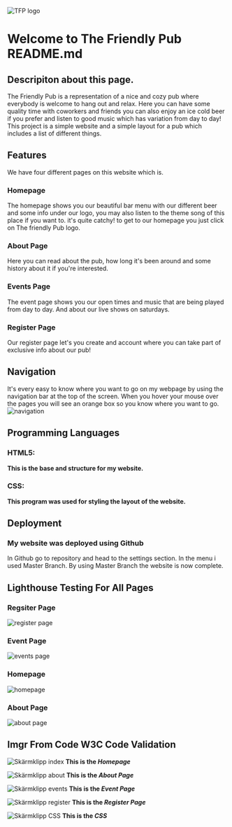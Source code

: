 ![TFP logo](https://github.com/Oscar5p/Project1-The-Friendly-Pub/assets/166016267/4c793fd3-b2d9-4546-80bb-19abb6ca087d)

# Welcome to The Friendly Pub README.md

## Descripiton about this page. 

The Friendly Pub is a representation of a nice and cozy pub where everybody is welcome to hang out and relax.
Here you can have some quality time with coworkers and friends you can also enjoy an ice cold beer if you prefer and listen to good music which has variation from day to day!
This project is a simple website and a simple layout for a pub which includes a list of different things.

## Features

We have four different pages on this website which is.

### Homepage 
The homepage shows you our beautiful bar menu with our different beer and some info under our logo, you may also listen to the theme song of this place if you want to. it's quite catchy!
to get to our homepage you just click on The friendly Pub logo.

### About Page
Here you can read about the pub, how long it's been around and some history about it if you're interested. 

### Events Page
The event page shows you our open times and music that are being played from day to day. And about our live shows on saturdays.

### Register Page
Our register page let's you create and account where you can take part of exclusive info about our pub!


## Navigation

It's every easy to know where you want to go on my webpage by using the navigation bar at the top of the screen.
When you hover your mouse over the pages you will see an orange box so you know where you want to go.
![navigation](https://github.com/Oscar5p/Project1-The-Friendly-Pub/assets/166016267/e3eec7a4-6de6-46fb-bc4a-a36357492252)


## Programming Languages

### HTML5: 
****This is the base and structure for my website.****

### CSS:
****This program was used for styling the layout of the website.****


## Deployment
### My website was deployed using Github

In Github go to repository and head to the settings section.
In the menu i used Master Branch.
By using Master Branch the website is now complete.

## Lighthouse Testing For All Pages

### Regsiter Page
![register page](https://github.com/Oscar5p/Project1-The-Friendly-Pub/assets/166016267/b7133522-b476-48e1-97dd-895cfe450235)

### Event Page
![events page](https://github.com/Oscar5p/Project1-The-Friendly-Pub/assets/166016267/bd9c78ef-e4a3-413a-9339-7a1e623afeaf)

### Homepage
![homepage](https://github.com/Oscar5p/Project1-The-Friendly-Pub/assets/166016267/cd6d4d33-fbe5-4d96-9474-497385bc83d5)

### About Page
![about page](https://github.com/Oscar5p/Project1-The-Friendly-Pub/assets/166016267/ba7bd7ef-7a8e-4930-a8f7-f815ee1a664b)





## Imgr From Code W3C Code Validation

![Skärmklipp index](https://github.com/Oscar5p/Project1-The-Friendly-Pub/assets/166016267/ab66a1d1-9bdb-4cf5-b2d3-76d21f59fa2d)
**This is the _Homepage_**


![Skärmklipp about](https://github.com/Oscar5p/Project1-The-Friendly-Pub/assets/166016267/eae4ea47-0349-4fac-a0f2-9fccefb0c4e6)
**This is the _About Page_**


![Skärmklipp events](https://github.com/Oscar5p/Project1-The-Friendly-Pub/assets/166016267/69959df6-3f12-4137-ae16-4e2fabb251b1)
**This is the _Event Page_**


![Skärmklipp register](https://github.com/Oscar5p/Project1-The-Friendly-Pub/assets/166016267/76f92363-f6aa-488b-bbe6-90375baad1b3)
**This is the _Register Page_**


![Skärmklipp CSS](https://github.com/Oscar5p/Project1-The-Friendly-Pub/assets/166016267/e117a2a1-214a-4ef0-a1e9-b5723f6a0977)
**This is the _CSS_**






